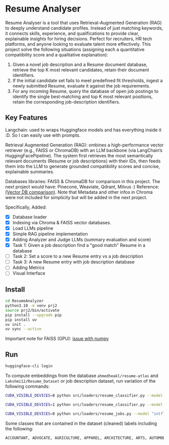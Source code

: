 # Resume Analyser

Resume Analyser is a tool that uses Retrieval-Augmented Generation (RAG) to deeply understand candidate profiles. Instead of just matching keywords, it connects skills, experience, and qualifications to provide clear, explainable insights for hiring decisions. Perfect for recruiters, HR tech platforms, and anyone looking to evaluate talent more effectively. This project solve the following situations (assigning each a quantitative compatibility score and a qualitative explanation):

1. Given a novel job description and a Resume document database, retrieve the top K most relevant candidates, retain their document identifiers.
2. If the initial candidate set fails to meet predefined fit thresholds, ingest a newly submitted Resume, evaluate it against the job requirements.
3. For any incoming Resume, query the database of open job postings to identify the single best‐matching and top K most relevant positions, retain the corresponding job-description identifiers.

## Key Features

Langchain: used to wraps Huggingface models and has everything inside it :D. So I can easily use with prompts.

Retrieval Augmented Generation (RAG): ombines a high-performance vector retriever (e.g., FAISS or ChromaDB) with an LLM backbone (via LangChain’s HuggingFacePipeline). The system first retrieves the most semantically relevant documents (Resume or job descriptions) with their IDs, then feeds them into the LLM to generate grounded compatibility scores and concise, explainable summaries.

Databases libraries: FAISS & ChromaDB for comparison in this project. The next project would have: Pinecone, Weaviate, Qdrant, Milvus :) Reference: [(Vector DB comparison)](https://medium.com/tech-ai-made-easy/vector-database-comparison-pinecone-vs-weaviate-vs-qdrant-vs-faiss-vs-milvus-vs-chroma-2025-15bf152f891d). Note that Metadata and other infos in Chroma were not included for simplicity but will be added in the next project.

Specifically, Added:

- [X] Database loader
- [X] Indexing via Chroma & FAISS vector databases.
- [X] Load LLMs pipeline
- [X] Simple RAG pipeline implementation
- [X] Adding Analyzer and Judge LLMs (summary evaluation and score)
- [X] Task 1: Given a job description find a "good match" Resume in a database
- [ ] Task 2: Set a score to a new Resume entry vs a job description
- [ ] Task 3: A new Resume entry with job description database
- [ ] Adding Metrics
- [ ] Visual Interface

## Install

```bash
cd ResumeAnalyzer
python3.10 -m venv prj2
source prj2/bin/activate
pip install --upgrade pip
pip install uv
uv init . 
uv sync --active
```

Important note for FAISS (GPU): [issue with numpy](https://github.com/facebookresearch/faiss/issues/3526)

## Run

```bash
huggingface-cli login
```

To compute embeddings from the database `ahmedheakl/resume-atlas` and `Lakshmi12/Resume_Dataset` or job description dataset, run variation of the following commands:

```bash
CUDA_VISIBLE_DEVICES=0 python src/loaders/resume_classifier.py --model "intfloat/e5-large-v2" --output_path "embeddings/embeddingsE5Large" --split "train"

CUDA_VISIBLE_DEVICES=1 python src/loaders/resume_classifier.py --model "sentence-transformers/all-MiniLM-L6-v2" --output_path "embeddings/embeddingsMini" --split "train"

CUDA_VISIBLE_DEVICES=0 python src/loaders/resume_jobs.py --model "intfloat/e5-large-v2" --output_path "embeddings/resume_jobs/embeddingsE5Large" --split "train"
```

Some classes that are contained in the dataset (cleaned) labels including the following:

```bash
ACCOUNTANT, ADVOCATE, AGRICULTURE, APPAREL, ARCHITECTURE, ARTS, AUTOMOBILE, AVIATION, BANKING, BLOCKCHAIN, Business Process Outsourcing, BUILDING AND CONSTRUCTION, BUSINESS ANALYST, BUSINESS DEVELOPMENT, CHEF, CIVIL ENGINEER, CONSTRUCTION, CONSULTANT, DATA SCIENCE, DATABASE, DESIGNER, DESIGNING, DEVOPS, DIGITAL MEDIA, DOTNET DEVELOPER, EDUCATION, ELECTRICAL ENGINEERING, ENGINEERING, ETL DEVELOPER, FINANCE, FITNESS, FOOD AND BEVERAGES, HEALTH AND FITNESS, HEALTHCARE, HUMAN RESOURCES, INFORMATION TECHNOLOGY, JAVA DEVELOPER, MANAGEMENT, MECHANICAL ENGINEER, NETWORK SECURITY ENGINEER, OPERATIONS MANAGER, Project Management Office, PUBLIC RELATIONS, PYTHON DEVELOPER, REACT DEVELOPER, SALES, SAP DEVELOPER, SQL DEVELOPER, TEACHER, TESTING, WEB DESIGNING
```